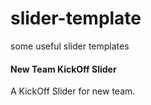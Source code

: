 # slider-template
some useful slider templates

#### New Team KickOff Slider
A KickOff Slider for new team.
